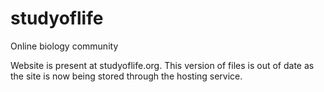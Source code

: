 # studyoflife
Online biology community

Website is present at studyoflife.org. This version of files is out of date as the site is now being stored through the hosting service. 
